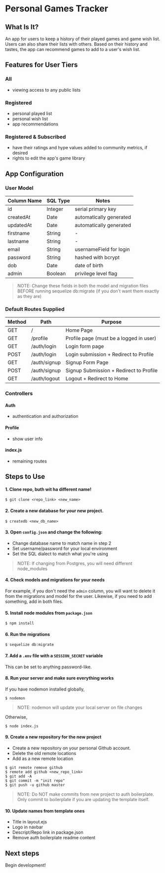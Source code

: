 # Personal Games Tracker

## What Is It?

An app for users to keep a history of their played games and game wish list.
Users can also share their lists with others. Based on their history and
tastes, the app can recommend games to add to a user's wish list.

## Features for User Tiers

### All

* viewing access to any public lists

### Registered

* personal played list
* personal wish list
* app recommendations

### Registered & Subscribed

* have their ratings and hype values added to community metrics, if desired
* rights to edit the app's game library

## App Configuration

### User Model

| Column Name | SQL Type | Notes |
| ----------- | -------- | ------------------------------------ |
| id | Integer | serial primary key |
| createdAt | Date | automatically generated |
| updatedAt | Date | automatically generated |
| firstname | String | - |
| lastname |  String | - |
| email | String | usernameField for login |
| password | String | hashed with bcrypt |
| dob | Date | date of birth |
| admin | Boolean | privilege level flag |

> NOTE: Change these fields in both the model and migration files BEFORE
> running sequelize db:migrate (if you don't want them exactly as they are)

### Default Routes Supplied

| Method | Path | Purpose |
| ------ | -------------------- | ---------------------------------- |
| GET | / | Home Page |
| GET | /profile | Profile page (must be a logged in user) |
| GET | /auth/login | Login form page |
| POST | /auth/login | Login submission + Redirect to Profile|
| GET | /auth/signup | Signup Form Page |
| POST | /auth/signup | Signup Submission + Redirect to Profile |
| GET | /auth/logout | Logout + Redirect to Home |

### Controllers
#### Auth
* authentication and authorization
#### Profile
* show user info
#### index.js
* remaining routes

## Steps to Use

#### 1. Clone repo, buth wit ha different name!

```
$ git clone <repo_link> <new_name>
```

#### 2. Create a new database for your new project.

```
$ createdb <new_db_name>
```

#### 3. Open `config.json` and change the following:

* Change database name to match name in step 2
* Set username/password for your local environment
* Set the SQL dialect to match what you're using

> NOTE: If changing from Postgres, you will need different node_modules

#### 4. Check models and migrations for your needs

For example, if you don't need the `admin` column, you will want to delete it
from the migrations and model for the user. Likewise, if you need to add
something, add in both files.

#### 5. Install node modules from `package.json`

```
$ npm install
```


#### 6. Run the migrations

```
$ sequelize db:migrate
```

#### 7. Add a `.env` file with a `SESSION_SECRET` variable

This can be set to anything password-like.

#### 8. Run your server and make sure everything works

If you have nodemon installed globally,
```
$ nodemon
```

> NOTE: nodemon will update your local server on file changes

Otherwise,
```
$ node index.js
```

#### 9. Create a new repository for the new project

* Create a new repository on your personal Github account.
* Delete the old remote locations
* Add as a new remote location
```
$ git remote remove github
$ remote add github <new_repo_link>
$ git add -A
$ git commit -m "init repo"
$ git push -u github master
```

> NOTE: Do NOT make commits from new project to auth boilerplate. Only commit
> to boilerplate if you are updating the template itself.

#### 10. Update names from template ones

* Title in layout.ejs
* Logo in navbar
* Descript/Repo link in package.json
* Remove auth boilerplate readme content

## Next steps

Begin development!
